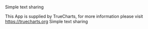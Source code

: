Simple text sharing

This App is supplied by TrueCharts, for more information please visit https://truecharts.org
Simple text sharing
